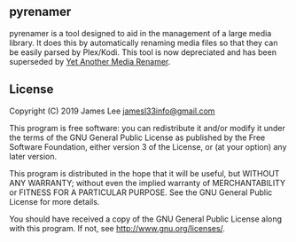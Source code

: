 pyrenamer
---------
pyrenamer is a tool designed to aid in the management of a large media
library. It does this by automatically renaming media files so that they
can be easily parsed by Plex/Kodi. This tool is now depreciated and has been
superseded by [Yet Another Media Renamer](https://github.com/jamesl33/yamr).

License
-------
Copyright (C) 2019 James Lee <jamesl33info@gmail.com>

This program is free software: you can redistribute it and/or modify
it under the terms of the GNU General Public License as published by
the Free Software Foundation, either version 3 of the License, or
(at your option) any later version.

This program is distributed in the hope that it will be useful,
but WITHOUT ANY WARRANTY; without even the implied warranty of
MERCHANTABILITY or FITNESS FOR A PARTICULAR PURPOSE.  See the
GNU General Public License for more details.

You should have received a copy of the GNU General Public License
along with this program.  If not, see <http://www.gnu.org/licenses/>.
